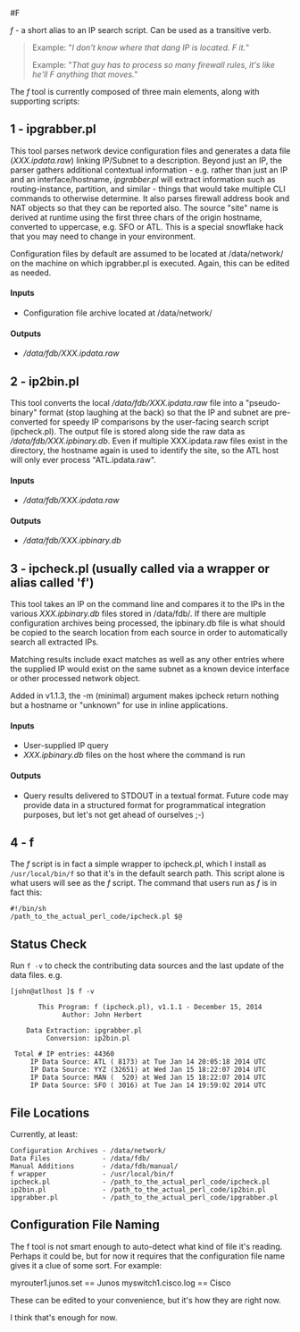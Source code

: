 #F

*f*  - a short alias to an IP search script. Can be used as a transitive verb.
>Example: "*I don't know where that dang IP is located. F it.*"
>
>Example: "*That guy has to process so many firewall rules, it's like he'll F anything that moves.*"

The *f* tool is currently composed of three main elements, along with supporting scripts:

## 1 - ipgrabber.pl ##
This tool parses network device configuration files and generates a data file (*XXX.ipdata.raw*) linking IP/Subnet to a description. Beyond just an IP, the parser gathers additional contextual information - e.g. rather than just an IP and an interface/hostname, *ipgrabber.pl* will extract information such as routing-instance, partition, and similar - things that would take multiple CLI commands to otherwise determine. It also parses firewall address book and NAT objects so that they can be reported also. The source "site" name is derived at runtime using the first three chars of the origin hostname, converted to uppercase, e.g. SFO or ATL. This is a special snowflake hack that you may need to change in your environment. 

Configuration files by default are assumed to be located at /data/network/ on the machine on which ipgrabber.pl is executed. Again, this can be edited as needed.

#### Inputs ####

- Configuration file archive located at /data/network/ 

#### Outputs ####

- */data/fdb/XXX.ipdata.raw* 

## 2 - ip2bin.pl ##
This tool converts the local */data/fdb/XXX.ipdata.raw* file into a "pseudo-binary" format (stop laughing at the back) so that the IP and subnet are pre-converted for speedy IP comparisons by the user-facing search script (ipcheck.pl). The output file is stored along side the raw data as */data/fdb/XXX.ipbinary.db*. Even if multiple XXX.ipdata.raw files exist in the directory, the hostname again is used to identify the site, so the ATL host will only ever process "ATL.ipdata.raw". 

#### Inputs ####

- */data/fdb/XXX.ipdata.raw*

#### Outputs ####

- */data/fdb/XXX.ipbinary.db* 

## 3 - ipcheck.pl (usually called via a wrapper or alias called 'f') ##
This tool takes an IP on the command line and compares it to the IPs in the various *XXX.ipbinary.db* files stored in /data/fdb/. If there are multiple configuration archives being processed, the ipbinary.db file is what should be copied to the search location from each source in order to automatically search all extracted IPs.

Matching results include exact matches as well as any other entries where the supplied IP would exist on the same subnet as a known device interface or other processed network object.

Added in v1.1.3, the -m (minimal) argument makes ipcheck return nothing but a hostname or "unknown" for use in inline applications.

#### Inputs ####

- User-supplied IP query
- *XXX.ipbinary.db* files on the host where the command is run

#### Outputs ####

- Query results delivered to STDOUT in a textual format. Future code may provide data in a structured format for programmatical integration purposes, but let's not get ahead of ourselves ;-)

## 4 - f ##

The *f* script is in fact a simple wrapper to ipcheck.pl, which I install as `/usr/local/bin/f` so that it's in the default search path. This script alone is what users will see as the *f* script. The command that users run as *f* is in fact this:

    #!/bin/sh
    /path_to_the_actual_perl_code/ipcheck.pl $@

## Status Check ##

Run `f -v` to check the contributing data sources and the last update of the data files. e.g.

    [john@atlhost ]$ f -v
    
           This Program: f (ipcheck.pl), v1.1.1 - December 15, 2014
                 Author: John Herbert
    
        Data Extraction: ipgrabber.pl
             Conversion: ip2bin.pl
    
     Total # IP entries: 44360
         IP Data Source: ATL ( 8173) at Tue Jan 14 20:05:18 2014 UTC
         IP Data Source: YYZ (32651) at Wed Jan 15 18:22:07 2014 UTC
         IP Data Source: MAN (  520) at Wed Jan 15 18:22:07 2014 UTC
         IP Data Source: SFO ( 3016) at Tue Jan 14 19:59:02 2014 UTC


## File Locations ##

Currently, at least:

    Configuration Archives - /data/network/
    Data Files             - /data/fdb/
    Manual Additions       - /data/fdb/manual/
    f wrapper              - /usr/local/bin/f
    ipcheck.pl             - /path_to_the_actual_perl_code/ipcheck.pl
    ip2bin.pl              - /path_to_the_actual_perl_code/ip2bin.pl
    ipgrabber.pl           - /path_to_the_actual_perl_code/ipgrabber.pl


## Configuration File Naming ##

The f tool is not smart enough to auto-detect what kind of file it's reading. Perhaps it could be, but for now it requires that the configuration file name gives it a clue of some sort. For example:

   myrouter1.junos.set == Junos
   myswitch1.cisco.log == Cisco

These can be edited to your convenience, but it's how they are right now.



I think that's enough for now.

